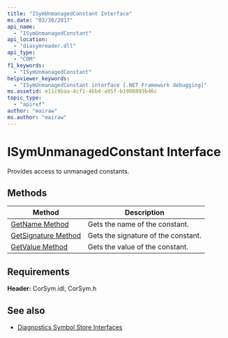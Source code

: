 ```yaml
---
title: "ISymUnmanagedConstant Interface"
ms.date: "03/30/2017"
api_name: 
  - "ISymUnmanagedConstant"
api_location: 
  - "diasymreader.dll"
api_type: 
  - "COM"
f1_keywords: 
  - "ISymUnmanagedConstant"
helpviewer_keywords: 
  - "ISymUnmanagedConstant interface [.NET Framework debugging]"
ms.assetid: e11c9baa-4cf1-4bb4-a95f-b1908893b46c
topic_type: 
  - "apiref"
author: "mairaw"
ms.author: "mairaw"
---
```

# ISymUnmanagedConstant Interface
Provides access to unmanaged constants.  
  
## Methods  
  
|Method|Description|  
|------------|-----------------|  
|[GetName Method](../../../../docs/framework/unmanaged-api/diagnostics/isymunmanagedconstant-getname-method.md)|Gets the name of the constant.|  
|[GetSignature Method](../../../../docs/framework/unmanaged-api/diagnostics/isymunmanagedconstant-getsignature-method.md)|Gets the signature of the constant.|  
|[GetValue Method](../../../../docs/framework/unmanaged-api/diagnostics/isymunmanagedconstant-getvalue-method.md)|Gets the value of the constant.|  
  
## Requirements  
 **Header:** CorSym.idl, CorSym.h  
  
## See also
- [Diagnostics Symbol Store Interfaces](../../../../docs/framework/unmanaged-api/diagnostics/diagnostics-symbol-store-interfaces.md)
